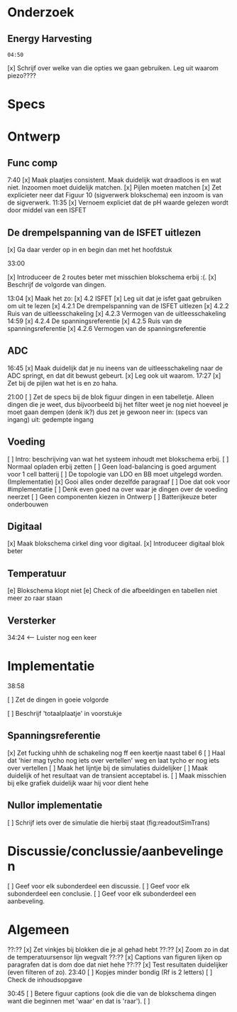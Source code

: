 # Onderzoek
## Energy Harvesting
    04:50
[x] Schrijf over welke van die opties we gaan gebruiken. Leg uit waarom piezo????

# Specs

# Ontwerp
## Func comp
7:40
[x] Maak plaatjes consistent. Maak duidelijk wat draadloos is en wat niet. Inzoomen moet duidelijk matchen.
[x] Pijlen moeten matchen
[x] Zet explicieter neer dat Figuur 10 (sigverwerk blokschema) een inzoom is van de sigverwerk.
11:35
[x] Vernoem expliciet dat de pH waarde gelezen wordt door middel van een ISFET
## De drempelspanning van de ISFET uitlezen
[x] Ga daar verder op in en begin dan met het hoofdstuk

33:00
<!--!     dit is redelijk belangrijk doe dit pls    -->
[x] Introduceer de 2 routes beter met misschien blokschema erbij :(.
[x] Beschrijf de volgorde van dingen.
<!--!     dit is redelijk belangrijk doe dit pls    -->

13:04
[x] Maak het zo:
[x] 4.2 ISFET
[x]     Leg uit dat je isfet gaat gebruiken om uit te lezen
[x]     4.2.1 De drempelspanning van de ISFET uitlezen
[x]     4.2.2 Ruis van de uitleesschakeling
[x]     4.2.3 Vermogen van de uitleesschakeling
14:59
[x]     4.2.4 De spanningsreferentie
[x]     4.2.5 Ruis van de spanningsreferentie
[x]     4.2.6 Vermogen van de spanningsreferentie


## ADC
16:45
[x] Maak duidelijk dat je nu ineens van de uitleesschakeling naar de ADC springt, en dat dit bewust gebeurt.
[x] Leg ook uit waarom.
17:27
[x] Zet bij de pijlen wat het is en zo haha.

21:00
[ ] Zet de specs bij de blok figuur dingen in een tabelletje.
    Alleen dingen die je weet, dus bijvoorbeeld bij het filter weet je nog niet hoeveel je moet gaan dempen (denk ik?) dus zet je gewoon neer
    in: (specs van ingang)
    uit: gedempte ingang


<!--Dit is een grote TODO, doe samen met Big T of Tenko-->
## Voeding
[ ] Intro: beschrijving van wat het systeem inhoudt met blokschema erbij.
[ ] Normaal opladen erbij zetten
[ ] Geen load-balancing is goed argument voor 1 cell batterij
[ ] De topologie van LDO en BB moet uitgelegd worden. (Implementatie)
[x] Gooi alles onder dezelfde paragraaf
[ ] Doe dat ook voor #implementatie
[ ] Denk even goed na over waar je dingen over de voeding neerzet
    [ ] Geen componenten kiezen in Ontwerp
[ ] Batterijkeuze beter onderbouwen


## Digitaal
[x] Maak blokschema cirkel ding voor digitaal.
[x] Introduceer digitaal blok beter

## Temperatuur
<!--? niet gefixt maar gewoon weggehaald lol -->
[e] Blokschema klopt niet
[e] Check of die afbeeldingen en tabellen niet meer zo raar staan

## Versterker
34:24 <-- Luister nog een keer



# Implementatie
38:58
<!--! even met big T bespreken -->
[ ] Zet de dingen in goeie volgorde
<!--! even met big T bespreken -->

[ ] Beschrijf 'totaalplaatje' in voorstukje


## Spanningsreferentie
[x] Zet fucking uhhh de schakeling nog ff een keertje naast tabel 6
[ ] Haal dat 'hier mag tycho nog iets over vertellen' weg en laat tycho er nog iets over vertellen
[ ] Maak het lijntje bij de simulaties duidelijker
[ ] Maak duidelijk of het resultaat van de transient acceptabel is. 
[ ] Maak misschien bij elke grafiek duidelijk waar hij voor dient hehe

## Nullor implementatie
[ ] Schrijf iets over de simulatie die hierbij staat (fig:readoutSimTrans)


# Discussie/conclussie/aanbevelingen
[ ] Geef voor elk subonderdeel een discussie.
[ ] Geef voor elk subonderdeel een conclusie.
[ ] Geef voor elk subonderdeel een aanbeveling.



# Algemeen
??:??
[x] Zet vinkjes bij blokken die je al gehad hebt
??:??
[x] Zoom zo in dat de temperatuursensor lijn wegvalt
??:??
[x] Captions van figuren lijken op paragrafen dat is dom doe dat niet hehe 
??:??
[x] Test resultaten duidelijker (even filteren of zo).
23:40
[ ] Kopjes minder bondig (Rf is 2 letters)
[ ] Check de inhoudsopgave

30:45
[ ] Betere figuur captions (ook die die van de blokschema dingen want die beginnen met 'waar' en dat is 'raar').
[ ] 

